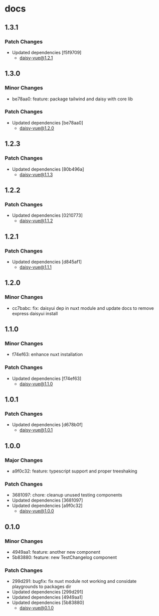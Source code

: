 # docs

## 1.3.1

### Patch Changes

- Updated dependencies [f5f9709]
  - daisy-vue@1.2.1

## 1.3.0

### Minor Changes

- be78aa0: feature: package tailwind and daisy with core lib

### Patch Changes

- Updated dependencies [be78aa0]
  - daisy-vue@1.2.0

## 1.2.3

### Patch Changes

- Updated dependencies [80b496a]
  - daisy-vue@1.1.3

## 1.2.2

### Patch Changes

- Updated dependencies [0210773]
  - daisy-vue@1.1.2

## 1.2.1

### Patch Changes

- Updated dependencies [d845af1]
  - daisy-vue@1.1.1

## 1.2.0

### Minor Changes

- cc7babc: fix: daisyui dep in nuxt module and update docs to remove express daisyui install

## 1.1.0

### Minor Changes

- f74ef63: enhance nuxt installation

### Patch Changes

- Updated dependencies [f74ef63]
  - daisy-vue@1.1.0

## 1.0.1

### Patch Changes

- Updated dependencies [d678b0f]
  - daisy-vue@1.0.1

## 1.0.0

### Major Changes

- a9f0c32: feature: typescript support and proper treeshaking

### Patch Changes

- 3681097: chore: cleanup unused testing components
- Updated dependencies [3681097]
- Updated dependencies [a9f0c32]
  - daisy-vue@1.0.0

## 0.1.0

### Minor Changes

- 4949aa1: feature: another new component
- 5b83880: feature: new TestChangelog component

### Patch Changes

- 299d291: bugfix: fix nuxt module not working and considate playgrounds to packages dir
- Updated dependencies [299d291]
- Updated dependencies [4949aa1]
- Updated dependencies [5b83880]
  - daisy-vue@0.1.0
